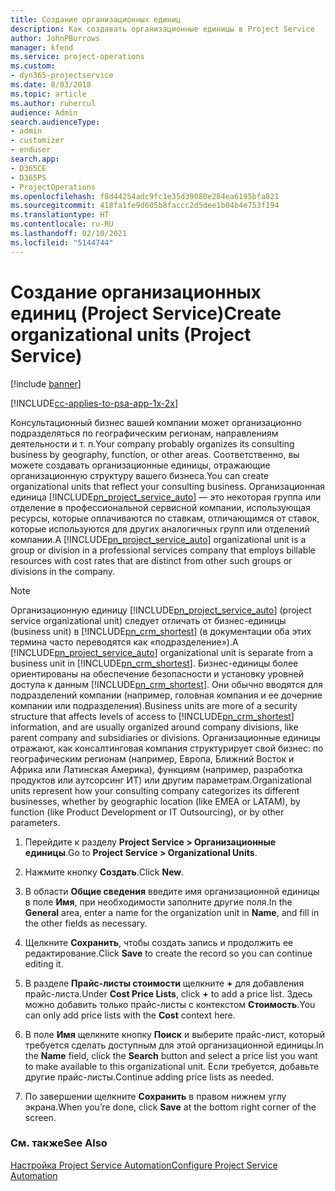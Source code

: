 ```yaml
---
title: Создание организационных единиц
description: Как создавать организационные единицы в Project Service
author: JohnPBurrows
manager: kfend
ms.service: project-operations
ms.custom:
- dyn365-projectservice
ms.date: 8/03/2018
ms.topic: article
ms.author: ruhercul
audience: Admin
search.audienceType:
- admin
- customizer
- enduser
search.app:
- D365CE
- D365PS
- ProjectOperations
ms.openlocfilehash: f8d44254adc9fc1e35d39080e284ea6195bfa821
ms.sourcegitcommit: 418fa1fe9d605b8faccc2d5dee1b04b4e753f194
ms.translationtype: HT
ms.contentlocale: ru-RU
ms.lasthandoff: 02/10/2021
ms.locfileid: "5144744"
---
```

# <a name="create-organizational-units-project-service"></a><span data-ttu-id="1f4f3-103">Создание организационных единиц (Project Service)</span><span class="sxs-lookup"><span data-stu-id="1f4f3-103">Create organizational units (Project Service)</span></span>

[!include [banner](../includes/psa-now-project-operations.md)]

[!INCLUDE[cc-applies-to-psa-app-1x-2x](../includes/cc-applies-to-psa-app-1x-2x.md)]

<span data-ttu-id="1f4f3-104">Консультационный бизнес вашей компании может организационно подразделяться по географическим регионам, направлениям деятельности и т. п.</span><span class="sxs-lookup"><span data-stu-id="1f4f3-104">Your company probably organizes its consulting business by geography, function, or other areas.</span></span> <span data-ttu-id="1f4f3-105">Соответственно, вы можете создавать организационные единицы, отражающие организационную структуру вашего бизнеса.</span><span class="sxs-lookup"><span data-stu-id="1f4f3-105">You can create organizational units that reflect your consulting business.</span></span> <span data-ttu-id="1f4f3-106">Организационная единица [!INCLUDE[pn_project_service_auto](../includes/pn-project-service-auto.md)] — это некоторая группа или отделение в профессиональной сервисной компании, использующая ресурсы, которые оплачиваются по ставкам, отличающимся от ставок, которые используются для других аналогичных групп или отделений компании.</span><span class="sxs-lookup"><span data-stu-id="1f4f3-106">A [!INCLUDE[pn_project_service_auto](../includes/pn-project-service-auto.md)] organizational unit is a group or division in a professional services company that employs billable resources with cost rates that are distinct from other such groups or divisions in the company.</span></span>  
  
> [!NOTE]
>  <span data-ttu-id="1f4f3-107">Организационную единицу [!INCLUDE[pn_project_service_auto](../includes/pn-project-service-auto.md)] (project service organizational unit) следует отличать от бизнес-единицы (business unit) в [!INCLUDE[pn_crm_shortest](../includes/pn-crm-shortest.md)] (в документации оба этих термина часто переводятся как «подразделение»).</span><span class="sxs-lookup"><span data-stu-id="1f4f3-107">A [!INCLUDE[pn_project_service_auto](../includes/pn-project-service-auto.md)] organizational unit is separate from a business unit in [!INCLUDE[pn_crm_shortest](../includes/pn-crm-shortest.md)].</span></span> <span data-ttu-id="1f4f3-108">Бизнес-единицы более ориентированы на обеспечение безопасности и установку уровней доступа к данным [!INCLUDE[pn_crm_shortest](../includes/pn-crm-shortest.md)]. Они обычно вводятся для подразделений компании (например, головная компания и ее дочерние компании или подразделения).</span><span class="sxs-lookup"><span data-stu-id="1f4f3-108">Business units are more of a security structure that affects levels of access to [!INCLUDE[pn_crm_shortest](../includes/pn-crm-shortest.md)] information, and are usually organized around company divisions, like parent company and subsidiaries or divisions.</span></span> <span data-ttu-id="1f4f3-109">Организационные единицы отражают, как консалтинговая компания структурирует свой бизнес: по географическим регионам (например, Европа, Ближний Восток и Африка или Латинская Америка), функциям (например, разработка продуктов или аутсорсинг ИТ) или другим параметрам.</span><span class="sxs-lookup"><span data-stu-id="1f4f3-109">Organizational units represent how your consulting company categorizes its different businesses, whether by geographic location (like EMEA or LATAM), by function (like Product Development or IT Outsourcing), or by other parameters.</span></span>  
  
1.  <span data-ttu-id="1f4f3-110">Перейдите к разделу **Project Service > Организационные единицы**.</span><span class="sxs-lookup"><span data-stu-id="1f4f3-110">Go to **Project Service > Organizational Units**.</span></span>  
  
2.  <span data-ttu-id="1f4f3-111">Нажмите кнопку **Создать**.</span><span class="sxs-lookup"><span data-stu-id="1f4f3-111">Click **New**.</span></span>  
  
3.  <span data-ttu-id="1f4f3-112">В области **Общие сведения** введите имя организационной единицы в поле **Имя**, при необходимости заполните другие поля.</span><span class="sxs-lookup"><span data-stu-id="1f4f3-112">In the **General** area, enter a name for the organization unit in **Name**, and fill in the other fields as necessary.</span></span>  
  
4.  <span data-ttu-id="1f4f3-113">Щелкните **Сохранить**, чтобы создать запись и продолжить ее редактирование.</span><span class="sxs-lookup"><span data-stu-id="1f4f3-113">Click **Save** to create the record so you can continue editing it.</span></span>  
  
5.  <span data-ttu-id="1f4f3-114">В разделе **Прайс-листы стоимости** щелкните **+** для добавления прайс-листа.</span><span class="sxs-lookup"><span data-stu-id="1f4f3-114">Under **Cost Price Lists**, click **+** to add a price list.</span></span> <span data-ttu-id="1f4f3-115">Здесь можно добавить только прайс-листы с контекстом **Стоимость**.</span><span class="sxs-lookup"><span data-stu-id="1f4f3-115">You can only add price lists with the **Cost** context here.</span></span>  
  
6.  <span data-ttu-id="1f4f3-116">В поле **Имя** щелкните кнопку **Поиск** и выберите прайс-лист, который требуется сделать доступным для этой организационной единицы.</span><span class="sxs-lookup"><span data-stu-id="1f4f3-116">In the **Name** field, click the **Search** button and select a price list you want to make available to this organizational unit.</span></span> <span data-ttu-id="1f4f3-117">Если требуется, добавьте другие прайс-листы.</span><span class="sxs-lookup"><span data-stu-id="1f4f3-117">Continue adding price lists as needed.</span></span>  
  
7.  <span data-ttu-id="1f4f3-118">По завершении щелкните **Сохранить** в правом нижнем углу экрана.</span><span class="sxs-lookup"><span data-stu-id="1f4f3-118">When you’re done, click **Save** at the bottom right corner of the screen.</span></span>  
  
### <a name="see-also"></a><span data-ttu-id="1f4f3-119">См. также</span><span class="sxs-lookup"><span data-stu-id="1f4f3-119">See Also</span></span>  
 [<span data-ttu-id="1f4f3-120">Настройка Project Service Automation</span><span class="sxs-lookup"><span data-stu-id="1f4f3-120">Configure Project Service Automation</span></span>](../psa/configure.md)
